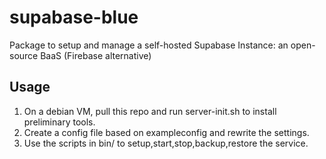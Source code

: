 # supabase-blue
Package to setup and manage a self-hosted Supabase Instance: an open-source BaaS (Firebase alternative) 

## Usage
1. On a debian VM, pull this repo and run server-init.sh to install preliminary tools.
2. Create a config file based on exampleconfig and rewrite the settings. 
3. Use the scripts in bin/ to setup,start,stop,backup,restore the service.
